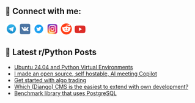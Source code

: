 ## 🔎 Connect with me:
[<img src="https://github.com/bullbesh/bullbesh/blob/main/images/Telegram.png" width="32" height="32" />](https://t.me/bullbesh)
[<img src="https://github.com/bullbesh/bullbesh/blob/main/images/VK.png" width="32" height="32" />](https://vk.com/bullbesh)
[<img src="https://github.com/bullbesh/bullbesh/blob/main/images/Twitter.png" width="32" height="32" />](https://twitter.com/bullbesh1)
[<img src="https://github.com/bullbesh/bullbesh/blob/main/images/Instagram.png" width="32" height="32" />](https://www.instagram.com/bullbesh)
[<img src="https://github.com/bullbesh/bullbesh/blob/main/images/Reddit.png" width="32" height="32" />](https://www.reddit.com/user/bullbesh)
[<img src="https://github.com/bullbesh/bullbesh/blob/main/images/YouTube.png" width="32" height="32" />](https://www.youtube.com/channel/UCtfjRs6uzgq5mfm8S06WTcg)

## 📕 Latest r/Python Posts
<!-- BLOG-POST-LIST:START -->
- [Ubuntu 24.04 and Python Virtual Environments](https://www.reddit.com/r/Python/comments/1hh9ewf/ubuntu_2404_and_python_virtual_environments/)
- [I made an open source, self hostable, AI meeting Copilot](https://www.reddit.com/r/Python/comments/1hh89i3/i_made_an_open_source_self_hostable_ai_meeting/)
- [Get started with algo trading](https://www.reddit.com/r/Python/comments/1hh7v88/get_started_with_algo_trading/)
- [Which &lpar;Django&rpar; CMS is the easiest to extend with own development?](https://www.reddit.com/r/Python/comments/1hh5xya/which_django_cms_is_the_easiest_to_extend_with/)
- [Benchmark library that uses PostgreSQL](https://www.reddit.com/r/Python/comments/1hh4s52/benchmark_library_that_uses_postgresql/)
<!-- BLOG-POST-LIST:END -->
